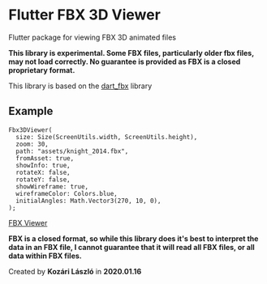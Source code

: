 # Flutter FBX 3D Viewer

Flutter package for viewing FBX 3D animated files

**This library is experimental. Some FBX files, particularly older fbx files, may not load correctly. No guarantee is provided as FBX is a closed proprietary format.**

This library is based on the [dart_fbx](https://github.com/brendan-duncan/dart_fbx) library


## Example

    Fbx3DViewer(
      size: Size(ScreenUtils.width, ScreenUtils.height),
      zoom: 30,
      path: "assets/knight_2014.fbx",
      fromAsset: true,
      showInfo: true,
      rotateX: false,
      rotateY: false,
      showWireframe: true,
      wireframeColor: Colors.blue,
      initialAngles: Math.Vector3(270, 10, 0),
    );
 
  
[FBX Viewer](https://github.com/klaszlo8207/Flutter-FBX-3D-Viewer/blob/master/example/example_app.dart)

**FBX is a closed format, so while this library does it's best to interpret the data in an FBX file, I cannot guarantee that it will read all FBX files, or all data within FBX files.**

Created by **Kozári László** in **2020.01.16**
